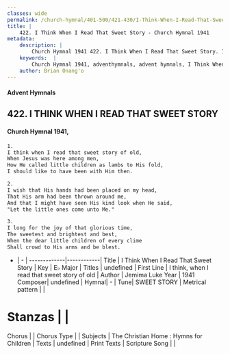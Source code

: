 ```yaml
---
classes: wide
permalink: /church-hymnal/401-500/421-430/I-Think-When-I-Read-That-Sweet-Story/
title: |
    422. I Think When I Read That Sweet Story - Church Hymnal 1941
metadata:
    description: |
        Church Hymnal 1941 422. I Think When I Read That Sweet Story. I think when I read that sweet story of old, When Jesus was here among men, How He called little children as lambs to His fold, I should like to have been with Him then. 
    keywords:  |
        Church Hymnal 1941, adventhymnals, advent hymnals, I Think When I Read That Sweet Story, I think, when I read that sweet story of old. 
    author: Brian Onang'o
---
```


#### Advent Hymnals
## 422. I THINK WHEN I READ THAT SWEET STORY
####  Church Hymnal 1941,

```txt
1.
I think when I read that sweet story of old,
When Jesus was here among men,
How He called little children as lambs to His fold,
I should like to have been with Him then.

2.
I wish that His hands had been placed on my head,
That His arm had been thrown around me,
And that I might have seen His kind look when He said,
"Let the little ones come unto Me."

3.
I long for the joy of that glorious time,
The sweetest and brightest and best,
When the dear little children of every clime
Shall crowd to His arms and be blest.

```

- |   -  |
-------------|------------|
Title | I Think When I Read That Sweet Story |
Key | E♭ Major |
Titles | undefined |
First Line | I think, when I read that sweet story of old |
Author | Jemima Luke
Year | 1941
Composer| undefined |
Hymnal|  - |
Tune| SWEET STORY |
Metrical pattern | |
# Stanzas |  |
Chorus |  |
Chorus Type |  |
Subjects | The Christian Home : Hymns for Children |
Texts | undefined |
Print Texts | 
Scripture Song |  |
    
